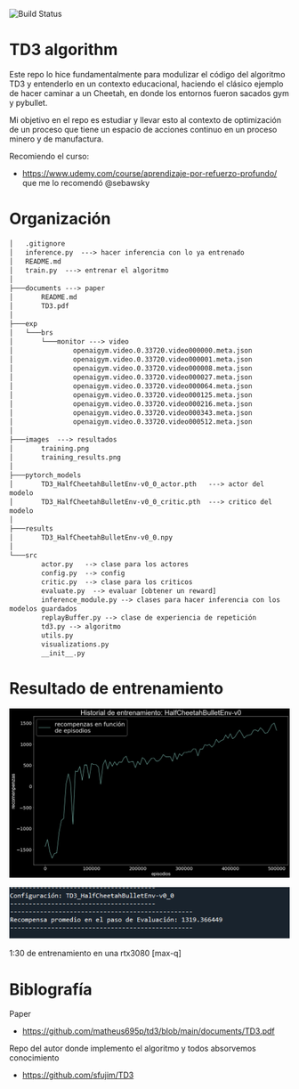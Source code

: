 ![Build Status](https://www.repostatus.org/badges/latest/concept.svg)

# TD3 algorithm 

Este repo lo hice fundamentalmente para modulizar el código del algoritmo TD3 y entenderlo en un contexto educacional, haciendo el clásico ejemplo de hacer caminar a un Cheetah,
en donde los entornos fueron sacados gym y pybullet.

Mi objetivo en el repo es estudiar y llevar esto al contexto de optimización de un proceso que tiene un espacio de acciones continuo en un proceso minero y de manufactura.

Recomiendo el curso:
* https://www.udemy.com/course/aprendizaje-por-refuerzo-profundo/ que me lo recomendó @sebawsky 
 
 # Organización
 
```zh
│   .gitignore
│   inference.py  ---> hacer inferencia con lo ya entrenado
│   README.md  
│   train.py  ---> entrenar el algoritmo
│
├───documents ---> paper
│       README.md
│       TD3.pdf
│
├───exp
│   └───brs
│       └───monitor ---> video
│               openaigym.video.0.33720.video000000.meta.json
│               openaigym.video.0.33720.video000001.meta.json
│               openaigym.video.0.33720.video000008.meta.json
│               openaigym.video.0.33720.video000027.meta.json
│               openaigym.video.0.33720.video000064.meta.json
│               openaigym.video.0.33720.video000125.meta.json
│               openaigym.video.0.33720.video000216.meta.json
│               openaigym.video.0.33720.video000343.meta.json
│               openaigym.video.0.33720.video000512.meta.json
│
├───images  ---> resultados
│       training.png  
│       training_results.png
│
├───pytorch_models
│       TD3_HalfCheetahBulletEnv-v0_0_actor.pth   ---> actor del modelo
│       TD3_HalfCheetahBulletEnv-v0_0_critic.pth  ---> critico del modelo
│
├───results
│       TD3_HalfCheetahBulletEnv-v0_0.npy
│
└───src
        actor.py   --> clase para los actores
        config.py  --> config
        critic.py  --> clase para los criticos  
        evaluate.py  --> evaluar [obtener un reward]
        inference_module.py --> clases para hacer inferencia con los modelos guardados
        replayBuffer.py --> clase de experiencia de repetición
        td3.py --> algoritmo
        utils.py 
        visualizations.py
        __init__.py

```
 
 # Resultado de entrenamiento
 
<p align="center">
  <img src="./images/training.png">
</p>

<p align="center">
  <img src="./images/training_results.png">
</p>

1:30 de entrenamiento en una rtx3080 [max-q]
 
# Biblografía

Paper
* https://github.com/matheus695p/td3/blob/main/documents/TD3.pdf


Repo del autor donde implemento el algoritmo y todos absorvemos conocimiento
* https://github.com/sfujim/TD3


